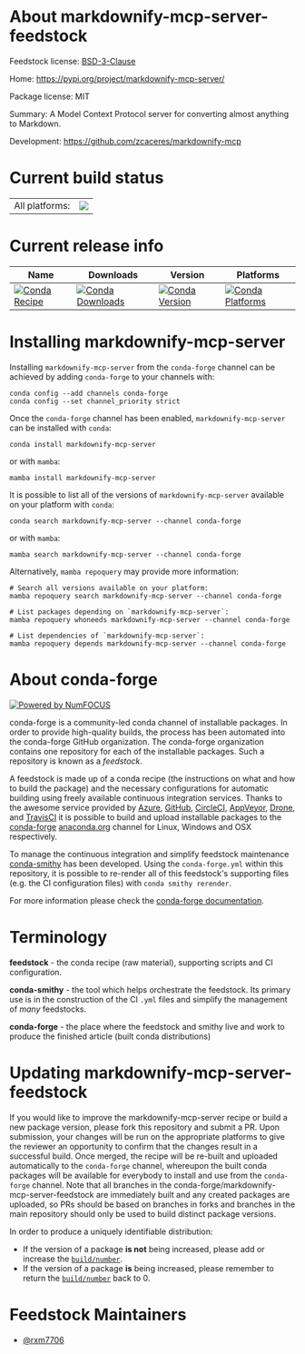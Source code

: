 About markdownify-mcp-server-feedstock
======================================

Feedstock license: [BSD-3-Clause](https://github.com/conda-forge/markdownify-mcp-server-feedstock/blob/main/LICENSE.txt)

Home: https://pypi.org/project/markdownify-mcp-server/

Package license: MIT

Summary: A Model Context Protocol server for converting almost anything to Markdown.

Development: https://github.com/zcaceres/markdownify-mcp

Current build status
====================


<table><tr><td>All platforms:</td>
    <td>
      <a href="https://dev.azure.com/conda-forge/feedstock-builds/_build/latest?definitionId=26380&branchName=main">
        <img src="https://dev.azure.com/conda-forge/feedstock-builds/_apis/build/status/markdownify-mcp-server-feedstock?branchName=main">
      </a>
    </td>
  </tr>
</table>

Current release info
====================

| Name | Downloads | Version | Platforms |
| --- | --- | --- | --- |
| [![Conda Recipe](https://img.shields.io/badge/recipe-markdownify--mcp--server-green.svg)](https://anaconda.org/conda-forge/markdownify-mcp-server) | [![Conda Downloads](https://img.shields.io/conda/dn/conda-forge/markdownify-mcp-server.svg)](https://anaconda.org/conda-forge/markdownify-mcp-server) | [![Conda Version](https://img.shields.io/conda/vn/conda-forge/markdownify-mcp-server.svg)](https://anaconda.org/conda-forge/markdownify-mcp-server) | [![Conda Platforms](https://img.shields.io/conda/pn/conda-forge/markdownify-mcp-server.svg)](https://anaconda.org/conda-forge/markdownify-mcp-server) |

Installing markdownify-mcp-server
=================================

Installing `markdownify-mcp-server` from the `conda-forge` channel can be achieved by adding `conda-forge` to your channels with:

```
conda config --add channels conda-forge
conda config --set channel_priority strict
```

Once the `conda-forge` channel has been enabled, `markdownify-mcp-server` can be installed with `conda`:

```
conda install markdownify-mcp-server
```

or with `mamba`:

```
mamba install markdownify-mcp-server
```

It is possible to list all of the versions of `markdownify-mcp-server` available on your platform with `conda`:

```
conda search markdownify-mcp-server --channel conda-forge
```

or with `mamba`:

```
mamba search markdownify-mcp-server --channel conda-forge
```

Alternatively, `mamba repoquery` may provide more information:

```
# Search all versions available on your platform:
mamba repoquery search markdownify-mcp-server --channel conda-forge

# List packages depending on `markdownify-mcp-server`:
mamba repoquery whoneeds markdownify-mcp-server --channel conda-forge

# List dependencies of `markdownify-mcp-server`:
mamba repoquery depends markdownify-mcp-server --channel conda-forge
```


About conda-forge
=================

[![Powered by
NumFOCUS](https://img.shields.io/badge/powered%20by-NumFOCUS-orange.svg?style=flat&colorA=E1523D&colorB=007D8A)](https://numfocus.org)

conda-forge is a community-led conda channel of installable packages.
In order to provide high-quality builds, the process has been automated into the
conda-forge GitHub organization. The conda-forge organization contains one repository
for each of the installable packages. Such a repository is known as a *feedstock*.

A feedstock is made up of a conda recipe (the instructions on what and how to build
the package) and the necessary configurations for automatic building using freely
available continuous integration services. Thanks to the awesome service provided by
[Azure](https://azure.microsoft.com/en-us/services/devops/), [GitHub](https://github.com/),
[CircleCI](https://circleci.com/), [AppVeyor](https://www.appveyor.com/),
[Drone](https://cloud.drone.io/welcome), and [TravisCI](https://travis-ci.com/)
it is possible to build and upload installable packages to the
[conda-forge](https://anaconda.org/conda-forge) [anaconda.org](https://anaconda.org/)
channel for Linux, Windows and OSX respectively.

To manage the continuous integration and simplify feedstock maintenance
[conda-smithy](https://github.com/conda-forge/conda-smithy) has been developed.
Using the ``conda-forge.yml`` within this repository, it is possible to re-render all of
this feedstock's supporting files (e.g. the CI configuration files) with ``conda smithy rerender``.

For more information please check the [conda-forge documentation](https://conda-forge.org/docs/).

Terminology
===========

**feedstock** - the conda recipe (raw material), supporting scripts and CI configuration.

**conda-smithy** - the tool which helps orchestrate the feedstock.
                   Its primary use is in the construction of the CI ``.yml`` files
                   and simplify the management of *many* feedstocks.

**conda-forge** - the place where the feedstock and smithy live and work to
                  produce the finished article (built conda distributions)


Updating markdownify-mcp-server-feedstock
=========================================

If you would like to improve the markdownify-mcp-server recipe or build a new
package version, please fork this repository and submit a PR. Upon submission,
your changes will be run on the appropriate platforms to give the reviewer an
opportunity to confirm that the changes result in a successful build. Once
merged, the recipe will be re-built and uploaded automatically to the
`conda-forge` channel, whereupon the built conda packages will be available for
everybody to install and use from the `conda-forge` channel.
Note that all branches in the conda-forge/markdownify-mcp-server-feedstock are
immediately built and any created packages are uploaded, so PRs should be based
on branches in forks and branches in the main repository should only be used to
build distinct package versions.

In order to produce a uniquely identifiable distribution:
 * If the version of a package **is not** being increased, please add or increase
   the [``build/number``](https://docs.conda.io/projects/conda-build/en/latest/resources/define-metadata.html#build-number-and-string).
 * If the version of a package **is** being increased, please remember to return
   the [``build/number``](https://docs.conda.io/projects/conda-build/en/latest/resources/define-metadata.html#build-number-and-string)
   back to 0.

Feedstock Maintainers
=====================

* [@rxm7706](https://github.com/rxm7706/)

